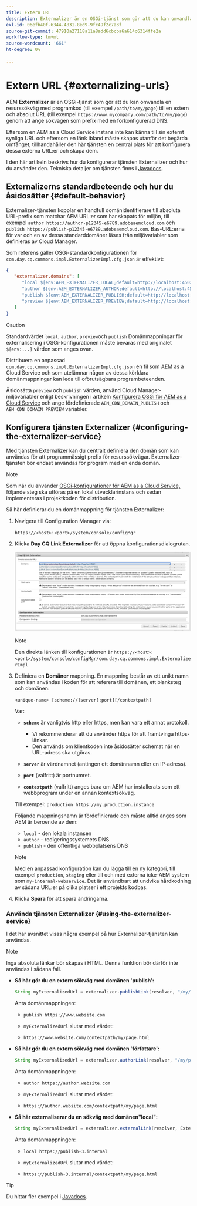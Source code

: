 ```yaml
---
title: Extern URL
description: Externalizer är en OSGi-tjänst som gör att du kan omvandla en resurssökväg programmatiskt till en extern och absolut URL.
exl-id: 06efb40f-6344-4831-8ed9-9fc49f2c7a3f
source-git-commit: 47910a27118a11a8add6cbcba6a614c6314ffe2a
workflow-type: tm+mt
source-wordcount: '661'
ht-degree: 0%

---
```


# Extern URL {#externalizing-urls}

AEM **Externalizer** är en OSGi-tjänst som gör att du kan omvandla en resurssökväg med programkod (till exempel `/path/to/my/page`) till en extern och absolut URL (till exempel `https://www.mycompany.com/path/to/my/page`) genom att ange sökvägen som prefix med en förkonfigurerad DNS.

Eftersom en AEM as a Cloud Service instans inte kan känna till sin externt synliga URL och eftersom en länk ibland måste skapas utanför det begärda omfånget, tillhandahåller den här tjänsten en central plats för att konfigurera dessa externa URL:er och skapa dem.

I den här artikeln beskrivs hur du konfigurerar tjänsten Externalizer och hur du använder den. Tekniska detaljer om tjänsten finns i [Javadocs](https://www.adobe.io/experience-manager/reference-materials/cloud-service/javadoc/com/day/cq/commons/Externalizer.html).

## Externalizerns standardbeteende och hur du åsidosätter {#default-behavior}

Externalizer-tjänsten kopplar en handfull domänidentifierare till absoluta URL-prefix som matchar AEM URL:er som har skapats för miljön, till exempel `author https://author-p12345-e6789.adobeaemcloud.com` och `publish https://publish-p12345-e6789.adobeaemcloud.com`. Bas-URL:erna för var och en av dessa standarddomäner läses från miljövariabler som definieras av Cloud Manager.

Som referens gäller OSGi-standardkonfigurationen för `com.day.cq.commons.impl.ExternalizerImpl.cfg.json` är effektivt:

```json
{
   "externalizer.domains": [
      "local $[env:AEM_EXTERNALIZER_LOCAL;default=http://localhost:4502]",
      "author $[env:AEM_EXTERNALIZER_AUTHOR;default=http://localhost:4502]",
      "publish $[env:AEM_EXTERNALIZER_PUBLISH;default=http://localhost:4503]",
      "preview $[env:AEM_EXTERNALIZER_PREVIEW;default=http://localhost:4503]"
   ]
}
```

>[!CAUTION]
>
>Standardvärdet `local`, `author`, `preview`och `publish` Domänmappningar för externalisering i OSGi-konfigurationen måste bevaras med originalet `$[env:...]` värden som anges ovan.
>
>Distribuera en anpassad `com.day.cq.commons.impl.ExternalizerImpl.cfg.json` en fil som AEM as a Cloud Service och som utelämnar någon av dessa körklara domänmappningar kan leda till oförutsägbara programbeteenden.

Åsidosätta `preview` och `publish` värden, använd Cloud Manager-miljövariabler enligt beskrivningen i artikeln [Konfigurera OSGi för AEM as a Cloud Service](/help/implementing/deploying/configuring-osgi.md#cloud-manager-api-format-for-setting-properties) och ange fördefinierade `AEM_CDN_DOMAIN_PUBLISH` och `AEM_CDN_DOMAIN_PREVIEW` variabler.

## Konfigurera tjänsten Externalizer {#configuring-the-externalizer-service}

Med tjänsten Externalizer kan du centralt definiera den domän som kan användas för att programmässigt prefix för resurssökvägar. Externalizer-tjänsten bör endast användas för program med en enda domän.

>[!NOTE]
>
>Som när du använder [OSGi-konfigurationer för AEM as a Cloud Service,](/help/implementing/deploying/overview.md#osgi-configuration) följande steg ska utföras på en lokal utvecklarinstans och sedan implementeras i projektkoden för distribution.

Så här definierar du en domänmappning för tjänsten Externalizer:

1. Navigera till Configuration Manager via:

   `https://<host>:<port>/system/console/configMgr`

1. Klicka **Day CQ Link Externalizer** för att öppna konfigurationsdialogrutan.

   ![Externalizer OSGi-konfigurationen](./assets/externalizer-osgi.png)

   >[!NOTE]
   >
   >Den direkta länken till konfigurationen är `https://<host>:<port>/system/console/configMgr/com.day.cq.commons.impl.ExternalizerImpl`

1. Definiera en **Domäner** mappning. En mappning består av ett unikt namn som kan användas i koden för att referera till domänen, ett blanksteg och domänen:

   `<unique-name> [scheme://]server[:port][/contextpath]`

   Var:

   * **`scheme`** är vanligtvis http eller https, men kan vara ett annat protokoll.

      * Vi rekommenderar att du använder https för att framtvinga https-länkar.
      * Den används om klientkoden inte åsidosätter schemat när en URL-adress ska utgöras.
   * **`server`** är värdnamnet (antingen ett domännamn eller en IP-adress).
   * **`port`** (valfritt) är portnumret.
   * **`contextpath`** (valfritt) anges bara om AEM har installerats som ett webbprogram under en annan kontextsökväg.

   Till exempel: `production https://my.production.instance`

   Följande mappningsnamn är fördefinierade och måste alltid anges som AEM är beroende av dem:

   * `local` - den lokala instansen
   * `author` - redigeringssystemets DNS
   * `publish` - den offentliga webbplatsens DNS

   >[!NOTE]
   >
   >Med en anpassad konfiguration kan du lägga till en ny kategori, till exempel `production`, `staging` eller till och med externa icke-AEM system som `my-internal-webservice`. Det är användbart att undvika hårdkodning av sådana URL:er på olika platser i ett projekts kodbas.

1. Klicka **Spara** för att spara ändringarna.

### Använda tjänsten Externalizer {#using-the-externalizer-service}

I det här avsnittet visas några exempel på hur Externalizer-tjänsten kan användas.

>[!NOTE]
>
>Inga absoluta länkar bör skapas i HTML. Denna funktion bör därför inte användas i sådana fall.

* **Så här gör du en extern sökväg med domänen &#39;publish&#39;:**

   ```java
   String myExternalizedUrl = externalizer.publishLink(resolver, "/my/page") + ".html";
   ```

   Anta domänmappningen:

   * `publish https://www.website.com`

   * `myExternalizedUrl` slutar med värdet:

   * `https://www.website.com/contextpath/my/page.html`

* **Så här gör du en extern sökväg med domänen &#39;författare&#39;:**

   ```java
   String myExternalizedUrl = externalizer.authorLink(resolver, "/my/page") + ".html";
   ```

   Anta domänmappningen:

   * `author https://author.website.com`

   * `myExternalizedUrl` slutar med värdet:

   * `https://author.website.com/contextpath/my/page.html`

* **Så här externaliserar du en sökväg med domänen&quot;local&quot;:**

   ```java
   String myExternalizedUrl = externalizer.externalLink(resolver, Externalizer.LOCAL, "/my/page") + ".html";
   ```

   Anta domänmappningen:

   * `local https://publish-3.internal`

   * `myExternalizedUrl` slutar med värdet:

   * `https://publish-3.internal/contextpath/my/page.html`

>[!TIP]
>
>Du hittar fler exempel i [Javadocs](https://www.adobe.io/experience-manager/reference-materials/cloud-service/javadoc/com/day/cq/commons/Externalizer.html).

